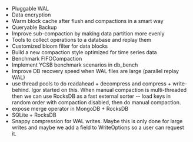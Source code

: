 * Pluggable WAL
* Data encryption
* Warm block cache after flush and compactions in a smart way
* Queryable Backup
* Improve sub-compaction by making data partition more evenly
* Tools to collect operations to a database and replay them
* Customized bloom filter for data blocks
* Build a new compaction style optimized for time series data
* Benchmark FIFOCompaction
* Implement YCSB benchmark scenarios in db_bench
* Improve DB recovery speed when WAL files are large (parallel replay WAL)
* use thread pools to do readahead + decompress and compress + write-behind. Igor started on this. When manual compaction is multi-threaded then we can use RocksDB as a fast external sorter -- load keys in random order with compaction disabled, then do manual compaction.
* expose merge operator in MongoDB + RocksDB
* SQLite + RocksDB
* Snappy compression for WAL writes. Maybe this is only done for large writes and maybe we add a field to WriteOptions so a user can request it.